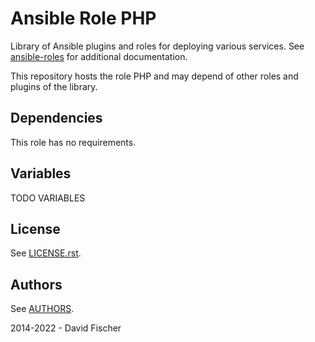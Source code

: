 # Ansible Role PHP

Library of Ansible plugins and roles for deploying various services.
See [ansible-roles](https://github.com/davidfischer-ch/ansible-roles) for additional documentation.

This repository hosts the role PHP and may depend of other roles and plugins of the library.

## Dependencies

This role has no requirements.

## Variables

TODO VARIABLES

## License

See [LICENSE.rst](LICENSE.rst).

## Authors

See [AUTHORS](AUTHORS).

2014-2022 - David Fischer
